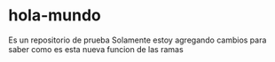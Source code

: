 # hola-mundo
Es un repositorio de  prueba 
Solamente estoy agregando cambios 
para saber como es esta nueva funcion de las ramas
